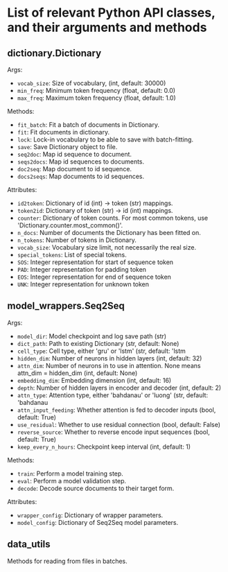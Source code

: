 # List of relevant Python API classes, and their arguments and methods

## dictionary.Dictionary
Args:
* ```vocab_size```: Size of vocabulary, (int, default: 30000)
* ```min_freq```: Minimum token frequency (float, default: 0.0)
* ```max_freq```: Maximum token frequency (float, default: 1.0)

Methods:
* ```fit_batch```: Fit a batch of documents in Dictionary.
* ```fit```: Fit documents in dictionary.
* ```lock```: Lock-in vocabulary to be able to save with batch-fitting.
* ```save```: Save Dictionary object to file.
* ```seq2doc```: Map id sequence to document.
* ```seqs2docs```: Map id sequences to documents.
* ```doc2seq```: Map document to id sequence.
* ```docs2seqs```: Map documents to id sequences.

Attributes:
* ```id2token```: Dictionary of id (int) -> token (str) mappings.
* ```token2id```: Dictionary of token (str) -> id (int) mappings.
* ```counter```: Dictionary of token counts. For most common tokens, use 'Dictionary.counter.most_common()'.
* ```n_docs```: Number of documents the Dictionary has been fitted on.
* ```n_tokens```: Number of tokens in Dictionary.
* ```vocab_size```: Vocabulary size limit, not necessarily the real size.
* ```special_tokens```: List of special tokens.
* ```SOS```: Integer representation for start of sequence token
* ```PAD```: Integer representation for padding token
* ```EOS```: Integer representation for end of sequence token
* ```UNK```: Integer representation for unknown token

## model_wrappers.Seq2Seq
Args:
* ```model_dir```: Model checkpoint and log save path (str)
* ```dict_path```: Path to existing Dictionary (str, default: None)
* ```cell_type```: Cell type, either 'gru' or 'lstm' (str, default: 'lstm
* ```hidden_dim```: Number of neurons in hidden layers (int, default: 32)
* ```attn_dim```: Number of neurons in to use in attention. None means attn_dim = hidden_dim (int, default: None)
* ```embedding_dim```: Embedding dimension (int, default: 16)
* ```depth```: Number of hidden layers in encoder and decoder (int, default: 2)
* ```attn_type```: Attention type, either 'bahdanau' or 'luong' (str, default: 'bahdanau
* ```attn_input_feeding```: Whether attention is fed to decoder inputs (bool, default: True)
* ```use_residual```: Whether to use residual connection (bool, default: False)
* ```reverse_source```: Whether to reverse encode input sequences (bool, default: True)
* ```keep_every_n_hours```: Checkpoint keep interval (int, default: 1)

Methods:
* ```train```: Perform a model training step.
* ```eval```: Perform a model validation step.
* ```decode```: Decode source documents to their target form.

Attributes:
* ```wrapper_config```: Dictionary of wrapper parameters.
* ```model_config```: Dictionary of Seq2Seq model parameters.

## data_utils
Methods for reading from files in batches.
